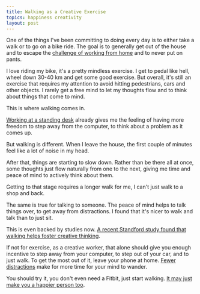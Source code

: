 ```yaml
---
title: Walking as a Creative Exercise
topics: happiness creativity
layout: post
---
```

One of the things I've been committing to doing every day is to either take a
walk or to go on a bike ride. The goal is to generally get out of the house and
to escape the [challenge of working from
home](http://www.paperplanes.de/2014/2/14/personal-challenges-of-remote-work.html) and to never put on pants.

I love riding my bike, it's a pretty mindless exercise. I get to pedal like
hell, wheel down 30-40 km and get some good exercise. But overall, it's still an
exercise that requires my attention to avoid hitting pedestrians, cars and other
objects. I rarely get a free mind to let my thoughts flow and to think about
things that come to mind.

This is where walking comes in.

[Working at a standing
desk](http://www.paperplanes.de/2014/2/10/standing-desk.html) already gives me the feeling of having more freedom
to step away from the computer, to think about a problem as it comes up.

But walking is different. When I leave the house, the first couple of minutes
feel like a lot of noise in my head.

After that, things are starting to slow down. Rather than be there all at
once, some thoughts just flow naturally from one to the next, giving me time and
peace of mind to actively think about them.

Getting to that stage requires a longer walk for me, I can't just walk to a shop
and back.

The same is true for talking to someone. The peace of mind helps to talk things
over, to get away from distractions. I found that it's nicer to walk and talk
than to just sit. 

This is even backed by studies now. [A recent Standford study found that walking
helps foster creative
thinking](http://news.stanford.edu/news/2014/april/walking-vs-sitting-042414.html).

If not for exercise, as a creative worker, that alone should give you enough
incentive to step away from your computer, to step out of your car, and to just
walk. To get the most out of it, leave your phone at home. [Fewer
distractions](http://www.paperplanes.de/2014/3/28/three-productivity-tips.html)
make for more time for your mind to wander.

You should try it, you don't even need a Fitbit, just start walking. [It may
just make you a happier person
too](http://www.fastcompany.com/3025957/work-smart/what-happens-to-our-brains-when-we-exercise-and-how-it-makes-us-happier).

